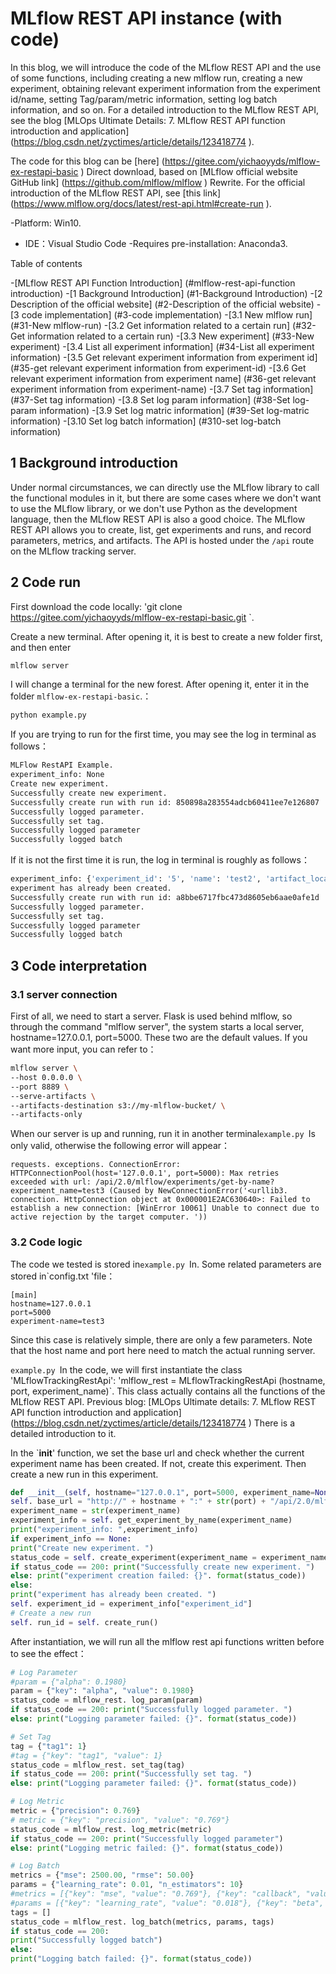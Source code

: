 # MLflow REST API instance (with code)

In this blog, we will introduce the code of the MLflow REST API and the use of some functions, including creating a new mlflow run, creating a new experiment, obtaining relevant experiment information from the experiment id/name, setting Tag/param/metric information, setting log batch information, and so on. For a detailed introduction to the MLflow REST API, see the blog [MLOps Ultimate Details: 7. MLflow REST API function introduction and application] (https://blog.csdn.net/zyctimes/article/details/123418774 ).

The code for this blog can be [here] (https://gitee.com/yichaoyyds/mlflow-ex-restapi-basic ) Direct download, based on [MLflow official website GitHub link] (https://github.com/mlflow/mlflow ) Rewrite. For the official introduction of the MLflow REST API, see [this link] (https://www.mlflow.org/docs/latest/rest-api.html#create-run ).

-Platform: Win10.
- IDE：Visual Studio Code
-Requires pre-installation: Anaconda3.

Table of contents

-[MLflow REST API Function Introduction] (#mlflow-rest-api-function introduction)
-[1 Background Introduction] (#1-Background Introduction)
-[2 Description of the official website] (#2-Description of the official website)
-[3 code implementation] (#3-code implementation)
-[3.1 New mlflow run] (#31-New mlflow-run)
-[3.2 Get information related to a certain run] (#32-Get information related to a certain run)
-[3.3 New experiment] (#33-New experiment)
-[3.4 List all experiment information] (#34-List all experiment information)
-[3.5 Get relevant experiment information from experiment id] (#35-get relevant experiment information from experiment-id)
-[3.6 Get relevant experiment information from experiment name] (#36-get relevant experiment information from experiment-name)
-[3.7 Set tag information] (#37-Set tag information)
-[3.8 Set log param information] (#38-Set log-param information)
-[3.9 Set log matric information] (#39-Set log-matric information)
-[3.10 Set log batch information] (#310-set log-batch information)

## 1 Background introduction

Under normal circumstances, we can directly use the MLflow library to call the functional modules in it, but there are some cases where we don't want to use the MLflow library, or we don't use Python as the development language, then the MLflow REST API is also a good choice. The MLflow REST API allows you to create, list, get experiments and runs, and record parameters, metrics, and artifacts. The API is hosted under the `/api` route on the MLflow tracking server.

## 2 Code run

First download the code locally: 'git clone https://gitee.com/yichaoyyds/mlflow-ex-restapi-basic.git `.

Create a new terminal. After opening it, it is best to create a new folder first, and then enter

```bash
mlflow server
```

I will change a terminal for the new forest. After opening it, enter it in the folder `mlflow-ex-restapi-basic`.：

```bash
python example.py
```

If you are trying to run for the first time, you may see the log in terminal as follows：

```bash
MLFlow RestAPI Example.
experiment_info: None
Create new experiment.
Successfully create new experiment.
Successfully create run with run id: 850898a283554adcb60411ee7e126807
Successfully logged parameter.
Successfully set tag.
Successfully logged parameter
Successfully logged batch
```

If it is not the first time it is run, the log in terminal is roughly as follows：

```bash
experiment_info: {'experiment_id': '5', 'name': 'test2', 'artifact_location': '. /mlruns/5', 'lifecycle_stage': 'active'}
experiment has already been created.
Successfully create run with run id: a8bbe6717fbc473d8605eb6aae0afe1d
Successfully logged parameter.
Successfully set tag.
Successfully logged parameter
Successfully logged batch
```

## 3 Code interpretation

### 3.1 server connection

First of all, we need to start a server. Flask is used behind mlflow, so through the command "mlflow server", the system starts a local server, hostname=127.0.0.1, port=5000. These two are the default values. If you want more input, you can refer to：

```bash
mlflow server \
--host 0.0.0.0 \
--port 8889 \
--serve-artifacts \
--artifacts-destination s3://my-mlflow-bucket/ \
--artifacts-only
```

When our server is up and running, run it in another terminal`example.py `Is only valid, otherwise the following error will appear：

```terminal
requests. exceptions. ConnectionError: HTTPConnectionPool(host='127.0.0.1', port=5000): Max retries
exceeded with url: /api/2.0/mlflow/experiments/get-by-name? experiment_name=test3 (Caused by NewConnectionError('<urllib3. connection. HttpConnection object at 0x000001E2AC630640>: Failed to establish a new connection: [WinError 10061] Unable to connect due to active rejection by the target computer. '))
```

### 3.2 Code logic

The code we tested is stored in`example.py `In. Some related parameters are stored in`config.txt 'file：

```config
[main]
hostname=127.0.0.1
port=5000
experiment-name=test3
```

Since this case is relatively simple, there are only a few parameters. Note that the host name and port here need to match the actual running server.

`example.py `In the code, we will first instantiate the class 'MLflowTrackingRestApi': 'mlflow_rest = MLflowTrackingRestApi (hostname, port, experiment_name)`. This class actually contains all the functions of the MLflow REST API. Previous blog: [MLOps Ultimate details: 7. MLflow REST API function introduction and application] (https://blog.csdn.net/zyctimes/article/details/123418774 ) There is a detailed introduction to it.

In the `__init__' function, we set the base url and check whether the current experiment name has been created. If not, create this experiment. Then create a new run in this experiment.

```python
def __init__(self, hostname="127.0.0.1", port=5000, experiment_name=None):
self. base_url = "http://" + hostname + ":" + str(port) + "/api/2.0/mlflow"
experiment_name = str(experiment_name)
experiment_info = self. get_experiment_by_name(experiment_name)
print("experiment_info: ",experiment_info)
if experiment_info == None:
print("Create new experiment. ")
status_code = self. create_experiment(experiment_name = experiment_name)
if status_code == 200: print("Successfully create new experiment. ")
else: print("experiment creation failed: {}". format(status_code))
else:
print("experiment has already been created. ")
self. experiment_id = experiment_info["experiment_id"]
# Create a new run
self. run_id = self. create_run()
```

After instantiation, we will run all the mlflow rest api functions written before to see the effect：

```python
# Log Parameter
#param = {"alpha": 0.1980}
param = {"key": "alpha", "value": 0.1980}
status_code = mlflow_rest. log_param(param)
if status_code == 200: print("Successfully logged parameter. ")
else: print("Logging parameter failed: {}". format(status_code))

# Set Tag
tag = {"tag1": 1}
#tag = {"key": "tag1", "value": 1}
status_code = mlflow_rest. set_tag(tag)
if status_code == 200: print("Successfully set tag. ")
else: print("Logging parameter failed: {}". format(status_code))

# Log Metric
metric = {"precision": 0.769}
# metric = {"key": "precision", "value": "0.769"}
status_code = mlflow_rest. log_metric(metric)
if status_code == 200: print("Successfully logged parameter")
else: print("Logging metric failed: {}". format(status_code))

# Log Batch
metrics = {"mse": 2500.00, "rmse": 50.00}
params = {"learning_rate": 0.01, "n_estimators": 10}
#metrics = [{"key": "mse", "value": "0.769"}, {"key": "callback", "value": "0.512"}]
#params = [{"key": "learning_rate", "value": "0.018"}, {"key": "beta", "value": "0.98"}, {"key": "gamma", "value": "512"}]
tags = []
status_code = mlflow_rest. log_batch(metrics, params, tags)
if status_code == 200:
print("Successfully logged batch")
else:
print("Logging batch failed: {}". format(status_code))
```
